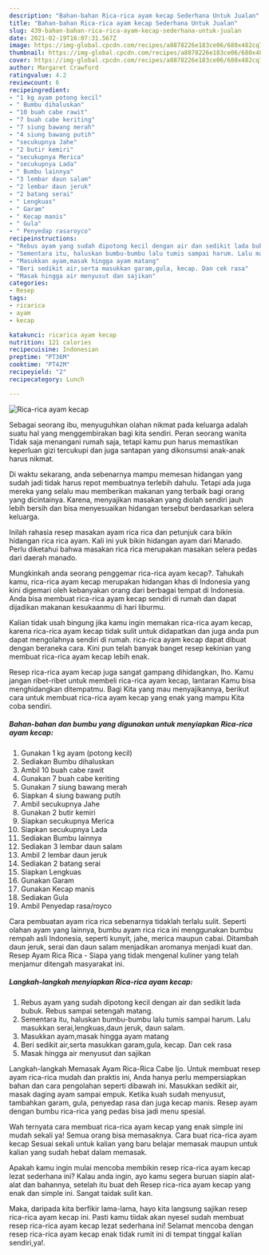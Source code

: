```yaml
---
description: "Bahan-bahan Rica-rica ayam kecap Sederhana Untuk Jualan"
title: "Bahan-bahan Rica-rica ayam kecap Sederhana Untuk Jualan"
slug: 439-bahan-bahan-rica-rica-ayam-kecap-sederhana-untuk-jualan
date: 2021-02-19T16:07:31.567Z
image: https://img-global.cpcdn.com/recipes/a8878226e183ce06/680x482cq70/rica-rica-ayam-kecap-foto-resep-utama.jpg
thumbnail: https://img-global.cpcdn.com/recipes/a8878226e183ce06/680x482cq70/rica-rica-ayam-kecap-foto-resep-utama.jpg
cover: https://img-global.cpcdn.com/recipes/a8878226e183ce06/680x482cq70/rica-rica-ayam-kecap-foto-resep-utama.jpg
author: Margaret Crawford
ratingvalue: 4.2
reviewcount: 6
recipeingredient:
- "1 kg ayam potong kecil"
- " Bumbu dihaluskan"
- "10 buah cabe rawit"
- "7 buah cabe keriting"
- "7 siung bawang merah"
- "4 siung bawang putih"
- "secukupnya Jahe"
- "2 butir kemiri"
- "secukupnya Merica"
- "secukupnya Lada"
- " Bumbu lainnya"
- "3 lembar daun salam"
- "2 lembar daun jeruk"
- "2 batang serai"
- " Lengkuas"
- " Garam"
- " Kecap manis"
- " Gula"
- " Penyedap rasaroyco"
recipeinstructions:
- "Rebus ayam yang sudah dipotong kecil dengan air dan sedikit lada bubuk. Rebus sampai setengah matang."
- "Sementara itu, haluskan bumbu-bumbu lalu tumis sampai harum. Lalu masukkan serai,lengkuas,daun jeruk, daun salam."
- "Masukkan ayam,masak hingga ayam matang"
- "Beri sedikit air,serta masukkan garam,gula, kecap. Dan cek rasa"
- "Masak hingga air menyusut dan sajikan"
categories:
- Resep
tags:
- ricarica
- ayam
- kecap

katakunci: ricarica ayam kecap 
nutrition: 121 calories
recipecuisine: Indonesian
preptime: "PT36M"
cooktime: "PT42M"
recipeyield: "2"
recipecategory: Lunch

---
```



![Rica-rica ayam kecap](https://img-global.cpcdn.com/recipes/a8878226e183ce06/680x482cq70/rica-rica-ayam-kecap-foto-resep-utama.jpg)

Sebagai seorang ibu, menyuguhkan olahan nikmat pada keluarga adalah suatu hal yang menggembirakan bagi kita sendiri. Peran seorang  wanita Tidak saja menangani rumah saja, tetapi kamu pun harus memastikan keperluan gizi tercukupi dan juga santapan yang dikonsumsi anak-anak harus nikmat.

Di waktu  sekarang, anda sebenarnya mampu memesan hidangan yang sudah jadi tidak harus repot membuatnya terlebih dahulu. Tetapi ada juga mereka yang selalu mau memberikan makanan yang terbaik bagi orang yang dicintainya. Karena, menyajikan masakan yang diolah sendiri jauh lebih bersih dan bisa menyesuaikan hidangan tersebut berdasarkan selera keluarga. 

Inilah rahasia resep masakan ayam rica rica dan petunjuk cara bikin hidangan rica rica ayam. Kali ini yuk bikin hidangan ayam dari Manado. Perlu diketahui bahwa masakan rica rica merupakan masakan selera pedas dari daerah manado.

Mungkinkah anda seorang penggemar rica-rica ayam kecap?. Tahukah kamu, rica-rica ayam kecap merupakan hidangan khas di Indonesia yang kini digemari oleh kebanyakan orang dari berbagai tempat di Indonesia. Anda bisa membuat rica-rica ayam kecap sendiri di rumah dan dapat dijadikan makanan kesukaanmu di hari liburmu.

Kalian tidak usah bingung jika kamu ingin memakan rica-rica ayam kecap, karena rica-rica ayam kecap tidak sulit untuk didapatkan dan juga anda pun dapat mengolahnya sendiri di rumah. rica-rica ayam kecap dapat dibuat dengan beraneka cara. Kini pun telah banyak banget resep kekinian yang membuat rica-rica ayam kecap lebih enak.

Resep rica-rica ayam kecap juga sangat gampang dihidangkan, lho. Kamu jangan ribet-ribet untuk membeli rica-rica ayam kecap, lantaran Kamu bisa menghidangkan ditempatmu. Bagi Kita yang mau menyajikannya, berikut cara untuk membuat rica-rica ayam kecap yang enak yang mampu Kita coba sendiri.

<!--inarticleads1-->

##### Bahan-bahan dan bumbu yang digunakan untuk menyiapkan Rica-rica ayam kecap:

1. Gunakan 1 kg ayam (potong kecil)
1. Sediakan  Bumbu dihaluskan
1. Ambil 10 buah cabe rawit
1. Gunakan 7 buah cabe keriting
1. Gunakan 7 siung bawang merah
1. Siapkan 4 siung bawang putih
1. Ambil secukupnya Jahe
1. Gunakan 2 butir kemiri
1. Siapkan secukupnya Merica
1. Siapkan secukupnya Lada
1. Sediakan  Bumbu lainnya
1. Sediakan 3 lembar daun salam
1. Ambil 2 lembar daun jeruk
1. Sediakan 2 batang serai
1. Siapkan  Lengkuas
1. Gunakan  Garam
1. Gunakan  Kecap manis
1. Sediakan  Gula
1. Ambil  Penyedap rasa/royco


Cara pembuatan ayam rica rica sebenarnya tidaklah terlalu sulit. Seperti olahan ayam yang lainnya, bumbu ayam rica rica ini menggunakan bumbu rempah asli Indonesia, seperti kunyit, jahe, merica maupun cabai. Ditambah daun jeruk, serai dan daun salam menjadikan aromanya menjadi kuat dan. Resep Ayam Rica Rica - Siapa yang tidak mengenal kuliner yang telah menjamur ditengah masyarakat ini. 

<!--inarticleads2-->

##### Langkah-langkah menyiapkan Rica-rica ayam kecap:

1. Rebus ayam yang sudah dipotong kecil dengan air dan sedikit lada bubuk. Rebus sampai setengah matang.
1. Sementara itu, haluskan bumbu-bumbu lalu tumis sampai harum. Lalu masukkan serai,lengkuas,daun jeruk, daun salam.
1. Masukkan ayam,masak hingga ayam matang
1. Beri sedikit air,serta masukkan garam,gula, kecap. Dan cek rasa
1. Masak hingga air menyusut dan sajikan


Langkah-langkah Memasak Ayam Rica-Rica Cabe Ijo. Untuk membuat resep ayam rica-rica mudah dan praktis ini, Anda hanya perlu mempersiapkan bahan dan cara pengolahan seperti dibawah ini. Masukkan sedikit air, masak daging ayam sampai empuk. Ketika kuah sudah menyusut, tambahkan garam, gula, penyedap rasa dan juga kecap manis. Resep ayam dengan bumbu rica-rica yang pedas bisa jadi menu spesial. 

Wah ternyata cara membuat rica-rica ayam kecap yang enak simple ini mudah sekali ya! Semua orang bisa memasaknya. Cara buat rica-rica ayam kecap Sesuai sekali untuk kalian yang baru belajar memasak maupun untuk kalian yang sudah hebat dalam memasak.

Apakah kamu ingin mulai mencoba membikin resep rica-rica ayam kecap lezat sederhana ini? Kalau anda ingin, ayo kamu segera buruan siapin alat-alat dan bahannya, setelah itu buat deh Resep rica-rica ayam kecap yang enak dan simple ini. Sangat taidak sulit kan. 

Maka, daripada kita berfikir lama-lama, hayo kita langsung sajikan resep rica-rica ayam kecap ini. Pasti kamu tiidak akan nyesel sudah membuat resep rica-rica ayam kecap lezat sederhana ini! Selamat mencoba dengan resep rica-rica ayam kecap enak tidak rumit ini di tempat tinggal kalian sendiri,ya!.

